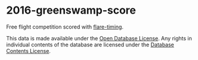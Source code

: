 # 2016-greenswamp-score

Free flight competition scored with [flare-timing](https://github.com/BlockScope/flare-timing).

This data is made available under the
[Open Database License](http://opendatacommons.org/licenses/odbl/1.0/). Any rights in individual
contents of the database are licensed under the
[Database Contents License](http://opendatacommons.org/licenses/dbcl/1.0/).
